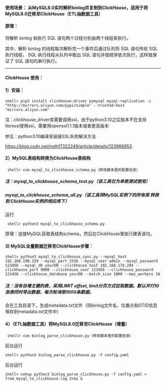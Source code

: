 #### 使用场景： 从MySQL8.0实时解析binlog并复制到ClickHouse，适用于将MySQL8.0迁移至ClickHouse（ETL抽数据工具）

#### 原理：

将解析 binlog 和执行 SQL 语句两个过程分别由两个线程来执行。

其中，解析 binlog 的线程每次解析完一个事件后通过队列将 SQL 语句传给 SQL 执行线程，
SQL 执行线程从队列中取出 SQL 语句并按顺序依次执行，这样就保证了 SQL 语句的串行执行。

-----------------------------------
#### ClickHouse 使用：

#### 1）安装： 

```shell> pip3 install clickhouse-driver pymysql mysql-replication -i "http://mirrors.aliyun.com/pypi/simple" --trusted-host "mirrors.aliyun.com"```

注：clickhouse_driver库需要调用ssl，由于python3.10之后版本不在支持libressl使用ssl，需要用openssl1.1.1版本或者更高版本

参见：python3.10编译安装报SSL失败解决方法

https://blog.csdn.net/mdh17322249/article/details/123966953

#### 2）MySQL表结构转换为ClickHouse表结构
``` shell> vim mysql_to_clickhouse_schema.py（修改脚本里的配置信息）```

##### 注：mysql_to_clickhouse_schema_test.py（该工具仅为单表测试使用）
#####     mysql_to_clickhouse_schema_all.py（该工具将MySQL实例下的所有库 转换到 ClickHouse实例的相应库下）

运行

``` shell> python3 mysql_to_clickhouse_schema.py```

原理：连接MySQL获取表结构schema，然后在ClickHouse里执行建表语句。

#### 3) MySQL全量数据迁移至ClickHouse步骤：
```shell> python3 mysql_to_clickhouse_sync.py --mysql_host 192.168.198.239 --mysql_port 3336 --mysql_user admin --mysql_password 123456 --mysql_db yourDB --clickhouse_host 192.168.176.204 --clickhouse_port 9000 --clickhouse_user 123456 --clickhouse_password 123456 --clickhouse_database yourDB --batch_size 1000 --max_workers 10```

##### 注：没有自增主键的表，采用LIMIT offset, limit分页方式拉取数据。默认并行10张表同时导出数据，每次轮询取1000条数据。

会在工具目录下，生成metadata.txt文件（将binlog文件名、位置点和GTID信息保存到metadata.txt文件中）

#### 4）（ETL抽数据工具）将MySQL8.0迁移至ClickHouse（增量）
``` shell> vim binlog_parse_clickhouse.py（修改脚本里的配置信息）```

前台运行

```shell> python3 binlog_parse_clickhouse.py -f config.yaml```

后台运行

```shell> nohup python3 binlog_parse_clickhouse.py -f config.yaml > from_mysql_to_clickhouse.log 2>&1 &```




